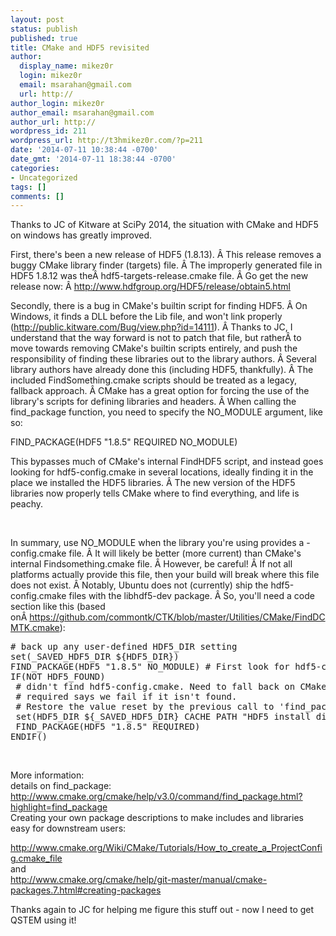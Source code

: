 ```yaml
---
layout: post
status: publish
published: true
title: CMake and HDF5 revisited
author:
  display_name: mikez0r
  login: mikez0r
  email: msarahan@gmail.com
  url: http://
author_login: mikez0r
author_email: msarahan@gmail.com
author_url: http://
wordpress_id: 211
wordpress_url: http://t3hmikez0r.com/?p=211
date: '2014-07-11 10:38:44 -0700'
date_gmt: '2014-07-11 18:38:44 -0700'
categories:
- Uncategorized
tags: []
comments: []
---
```

<p>Thanks to JC of Kitware at SciPy 2014, the situation with CMake and HDF5 on windows has greatly improved.</p>
<p>First, there's been a new release of HDF5 (1.8.13). Â This release removes a buggy CMake library finder (targets) file. Â The improperly generated file in HDF5 1.8.12 was theÂ hdf5-targets-release.cmake file. Â Go get the new release now: Â <a title="http://www.hdfgroup.org/HDF5/release/obtain5.html" href="http://www.hdfgroup.org/HDF5/release/obtain5.html" target="_blank">http://www.hdfgroup.org/HDF5/release/obtain5.html</a></p>
<p>Secondly, there is a bug in CMake's builtin script for finding HDF5. Â On Windows, it finds a DLL before the Lib file, and won't link properly (<a title="http://public.kitware.com/Bug/view.php?id=14111" href="http://public.kitware.com/Bug/view.php?id=14111" target="_blank">http://public.kitware.com/Bug/view.php?id=14111</a>). Â Thanks to JC, I understand that the way forward is not to patch that file, but ratherÂ to move towards removing CMake's builtin scripts entirely, and push the responsibility of finding these libraries out to the library authors. Â Several library authors have already done this (including HDF5, thankfully). Â The included FindSomething.cmake scripts should be treated as a legacy, fallback approach. Â CMake has a great option for forcing the use of the library's scripts for defining libraries and headers. Â When calling the find_package function, you need to specify the NO_MODULE argument, like so:</p>
<p>FIND_PACKAGE(HDF5 "1.8.5" REQUIRED NO_MODULE)</p>
<p>This bypasses much of CMake's internal FindHDF5 script, and instead goes looking for hdf5-config.cmake in several locations, ideally finding it in the place we installed the HDF5 libraries. Â The new version of the HDF5 libraries now properly tells CMake where to find everything, and life is peachy.</p>
<p>&nbsp;</p>
<p>In summary, use NO_MODULE when the library you're using provides a -config.cmake file. Â It will likely be better (more current) than CMake's internal Findsomething.cmake file. Â However, be careful! Â If not all platforms actually provide this file, then your build will break where this file does not exist. Â Notably, Ubuntu does not (currently) ship the hdf5-config.cmake files with the libhdf5-dev package. Â So, you'll need a code section like this (based onÂ <a title="https://github.com/commontk/CTK/blob/master/Utilities/CMake/FindDCMTK.cmake" href="https://github.com/commontk/CTK/blob/master/Utilities/CMake/FindDCMTK.cmake" target="_blank">https://github.com/commontk/CTK/blob/master/Utilities/CMake/FindDCMTK.cmake</a>):</p>
<pre class="line"># back up any user-defined HDF5_DIR setting
set(_SAVED_HDF5_DIR ${HDF5_DIR})
FIND_PACKAGE(HDF5 "1.8.5" NO_MODULE) # First look for hdf5-config.cmake in defined locations. This file is generated by HDF5 team and is likely more up to date than FindHDF5.cmake included in CMake.
IF(NOT HDF5_FOUND)
 # didn't find hdf5-config.cmake. Need to fall back on CMake's built-in FindHDF5.cmake logic.
 # required says we fail if it isn't found.
 # Restore the value reset by the previous call to 'find_package(HDF5 "1.8.5" NO_MODULE)'
 set(HDF5_DIR ${_SAVED_HDF5_DIR} CACHE PATH "HDF5 install dir" FORCE)
 FIND_PACKAGE(HDF5 "1.8.5" REQUIRED)
ENDIF()</pre>
<p>&nbsp;</p>
<p>More information:<br />
details on find_package: <a title="http://www.cmake.org/cmake/help/v3.0/command/find_package.html?highlight=find_package" href="http://www.cmake.org/cmake/help/v3.0/command/find_package.html?highlight=find_package" target="_blank">http://www.cmake.org/cmake/help/v3.0/command/find_package.html?highlight=find_package</a><br />
Creating your own package descriptions to make includes and libraries easy for downstream users:</p>
<p><a title="http://www.cmake.org/Wiki/CMake/Tutorials/How_to_create_a_ProjectConfig.cmake_file" href="http://www.cmake.org/Wiki/CMake/Tutorials/How_to_create_a_ProjectConfig.cmake_file" target="_blank">http://www.cmake.org/Wiki/CMake/Tutorials/How_to_create_a_ProjectConfig.cmake_file</a><br />
and<br />
<a title="http://www.cmake.org/cmake/help/git-master/manual/cmake-packages.7.html#creating-packages" href="http://www.cmake.org/cmake/help/git-master/manual/cmake-packages.7.html#creating-packages" target="_blank">http://www.cmake.org/cmake/help/git-master/manual/cmake-packages.7.html#creating-packages</a></p>
<p>Thanks again to JC for helping me figure this stuff out - now I need to get QSTEM using it!</p>
